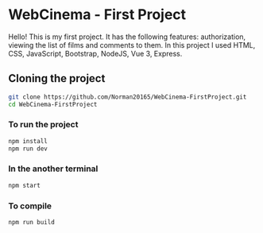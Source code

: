 # WebCinema - First Project

Hello! This is my first project. It has the following features: authorization, viewing the list of films and comments to them.
In this project I used HTML, CSS, JavaScript, Bootstrap, NodeJS, Vue 3, Express.

## Cloning the project

```sh
git clone https://github.com/Norman20165/WebCinema-FirstProject.git
cd WebCinema-FirstProject
```

### To run the project

```sh
npm install
npm run dev
```

### In the another terminal

```sh
npm start
```

### To compile

```sh
npm run build
```